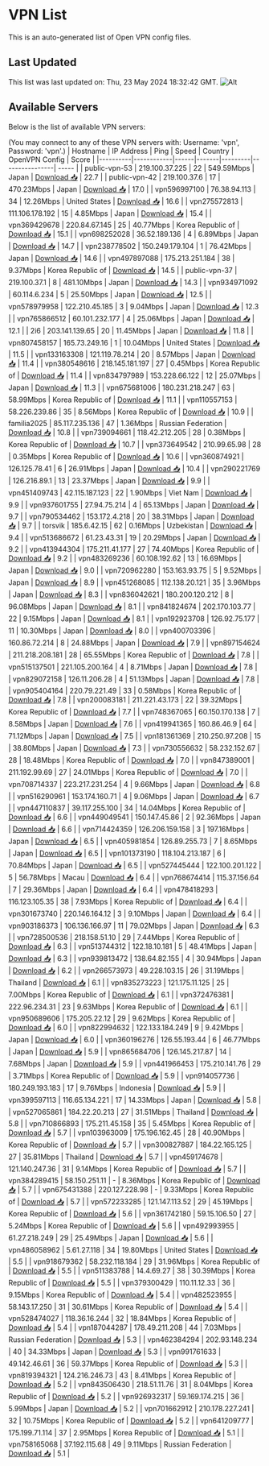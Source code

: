 # VPN List

This is an auto-generated list of Open VPN config files.

## Last Updated

This list was last updated on: Thu, 23 May 2024 18:32:42 GMT.
![Alt](https://repobeats.axiom.co/api/embed/186b98318ef1479477931607c1ad7d823f12451f.svg "Repobeats analytics image")

## Available Servers

Below is the list of available VPN servers:

(You may connect to any of these VPN servers with: Username: 'vpn', Password: 'vpn'.)
| Hostname | IP Address | Ping | Speed | Country | OpenVPN Config | Score |
|----------|------------|------|-------|---------|----------------| ----- |
| public-vpn-53 | 219.100.37.225 | 22 | 549.59Mbps | Japan | [Download 📥](./configs/server_0_JP.ovpn) | 22.7 |
| public-vpn-42 | 219.100.37.6 | 17 | 470.23Mbps | Japan | [Download 📥](./configs/server_1_JP.ovpn) | 17.0 |
| vpn596997100 | 76.38.94.113 | 34 | 12.26Mbps | United States | [Download 📥](./configs/server_2_US.ovpn) | 16.6 |
| vpn275572813 | 111.106.178.192 | 15 | 4.85Mbps | Japan | [Download 📥](./configs/server_3_JP.ovpn) | 15.4 |
| vpn369429678 | 220.84.67.145 | 25 | 40.77Mbps | Korea Republic of | [Download 📥](./configs/server_4_KR.ovpn) | 15.1 |
| vpn698252028 | 36.52.189.136 | 4 | 6.89Mbps | Japan | [Download 📥](./configs/server_5_JP.ovpn) | 14.7 |
| vpn238778502 | 150.249.179.104 | 1 | 76.42Mbps | Japan | [Download 📥](./configs/server_6_JP.ovpn) | 14.6 |
| vpn497897088 | 175.213.251.184 | 38 | 9.37Mbps | Korea Republic of | [Download 📥](./configs/server_7_KR.ovpn) | 14.5 |
| public-vpn-37 | 219.100.37.1 | 8 | 481.10Mbps | Japan | [Download 📥](./configs/server_8_JP.ovpn) | 14.3 |
| vpn934971092 | 60.114.6.234 | 5 | 25.50Mbps | Japan | [Download 📥](./configs/server_9_JP.ovpn) | 12.5 |
| vpn578979958 | 122.210.45.185 | 3 | 9.04Mbps | Japan | [Download 📥](./configs/server_10_JP.ovpn) | 12.3 |
| vpn765866512 | 60.101.232.177 | 4 | 25.06Mbps | Japan | [Download 📥](./configs/server_11_JP.ovpn) | 12.1 |
| 2i6 | 203.141.139.65 | 20 | 11.45Mbps | Japan | [Download 📥](./configs/server_12_JP.ovpn) | 11.8 |
| vpn807458157 | 165.73.249.16 | 1 | 10.04Mbps | United States | [Download 📥](./configs/server_13_US.ovpn) | 11.5 |
| vpn133163308 | 121.119.78.214 | 20 | 8.57Mbps | Japan | [Download 📥](./configs/server_14_JP.ovpn) | 11.4 |
| vpn380548616 | 218.145.181.197 | 27 | 0.45Mbps | Korea Republic of | [Download 📥](./configs/server_15_KR.ovpn) | 11.4 |
| vpn834797989 | 153.228.66.122 | 12 | 25.07Mbps | Japan | [Download 📥](./configs/server_16_JP.ovpn) | 11.3 |
| vpn675681006 | 180.231.218.247 | 63 | 58.99Mbps | Korea Republic of | [Download 📥](./configs/server_17_KR.ovpn) | 11.1 |
| vpn110557153 | 58.226.239.86 | 35 | 8.56Mbps | Korea Republic of | [Download 📥](./configs/server_18_KR.ovpn) | 10.9 |
| familia2025 | 85.117.235.136 | 47 | 1.36Mbps | Russian Federation | [Download 📥](./configs/server_19_RU.ovpn) | 10.8 |
| vpn739094661 | 118.42.212.205 | 28 | 0.38Mbps | Korea Republic of | [Download 📥](./configs/server_20_KR.ovpn) | 10.7 |
| vpn373649542 | 210.99.65.98 | 28 | 0.35Mbps | Korea Republic of | [Download 📥](./configs/server_21_KR.ovpn) | 10.6 |
| vpn360874921 | 126.125.78.41 | 6 | 26.91Mbps | Japan | [Download 📥](./configs/server_22_JP.ovpn) | 10.4 |
| vpn290221769 | 126.216.89.1 | 13 | 23.37Mbps | Japan | [Download 📥](./configs/server_23_JP.ovpn) | 9.9 |
| vpn451409743 | 42.115.187.123 | 22 | 1.90Mbps | Viet Nam | [Download 📥](./configs/server_24_VN.ovpn) | 9.9 |
| vpn937601755 | 27.94.75.214 | 4 | 65.13Mbps | Japan | [Download 📥](./configs/server_25_JP.ovpn) | 9.7 |
| vpn790534462 | 153.172.4.218 | 20 | 38.31Mbps | Japan | [Download 📥](./configs/server_26_JP.ovpn) | 9.7 |
| torsvik | 185.6.42.15 | 62 | 0.16Mbps | Uzbekistan | [Download 📥](./configs/server_27_UZ.ovpn) | 9.4 |
| vpn513686672 | 61.23.43.31 | 19 | 20.29Mbps | Japan | [Download 📥](./configs/server_28_JP.ovpn) | 9.2 |
| vpn413944304 | 175.211.41.177 | 27 | 74.40Mbps | Korea Republic of | [Download 📥](./configs/server_29_KR.ovpn) | 9.2 |
| vpn483269236 | 60.108.192.62 | 13 | 16.69Mbps | Japan | [Download 📥](./configs/server_30_JP.ovpn) | 9.0 |
| vpn720962280 | 153.163.93.75 | 5 | 9.52Mbps | Japan | [Download 📥](./configs/server_31_JP.ovpn) | 8.9 |
| vpn451268085 | 112.138.20.121 | 35 | 3.96Mbps | Japan | [Download 📥](./configs/server_32_JP.ovpn) | 8.3 |
| vpn836042621 | 180.200.120.212 | 8 | 96.08Mbps | Japan | [Download 📥](./configs/server_33_JP.ovpn) | 8.1 |
| vpn841824674 | 202.170.103.77 | 22 | 9.15Mbps | Japan | [Download 📥](./configs/server_34_JP.ovpn) | 8.1 |
| vpn192923708 | 126.92.75.177 | 11 | 10.30Mbps | Japan | [Download 📥](./configs/server_35_JP.ovpn) | 8.0 |
| vpn400703396 | 160.86.72.214 | 8 | 24.88Mbps | Japan | [Download 📥](./configs/server_36_JP.ovpn) | 7.9 |
| vpn897154624 | 211.218.208.181 | 28 | 65.55Mbps | Korea Republic of | [Download 📥](./configs/server_37_KR.ovpn) | 7.8 |
| vpn515137501 | 221.105.200.164 | 4 | 8.71Mbps | Japan | [Download 📥](./configs/server_38_JP.ovpn) | 7.8 |
| vpn829072158 | 126.11.206.28 | 4 | 51.13Mbps | Japan | [Download 📥](./configs/server_39_JP.ovpn) | 7.8 |
| vpn905404164 | 220.79.221.49 | 33 | 0.58Mbps | Korea Republic of | [Download 📥](./configs/server_40_KR.ovpn) | 7.8 |
| vpn200083181 | 211.221.43.173 | 22 | 39.32Mbps | Korea Republic of | [Download 📥](./configs/server_41_KR.ovpn) | 7.7 |
| vpn748367065 | 60.150.170.138 | 7 | 8.58Mbps | Japan | [Download 📥](./configs/server_42_JP.ovpn) | 7.6 |
| vpn419941365 | 160.86.46.9 | 64 | 71.12Mbps | Japan | [Download 📥](./configs/server_43_JP.ovpn) | 7.5 |
| vpn181361369 | 210.250.97.208 | 15 | 38.80Mbps | Japan | [Download 📥](./configs/server_44_JP.ovpn) | 7.3 |
| vpn730556632 | 58.232.152.67 | 28 | 18.48Mbps | Korea Republic of | [Download 📥](./configs/server_45_KR.ovpn) | 7.0 |
| vpn847389001 | 211.192.99.69 | 27 | 24.01Mbps | Korea Republic of | [Download 📥](./configs/server_46_KR.ovpn) | 7.0 |
| vpn708714337 | 223.217.231.254 | 4 | 9.66Mbps | Japan | [Download 📥](./configs/server_47_JP.ovpn) | 6.8 |
| vpn516290961 | 153.174.160.71 | 4 | 9.06Mbps | Japan | [Download 📥](./configs/server_48_JP.ovpn) | 6.7 |
| vpn447110837 | 39.117.255.100 | 34 | 14.04Mbps | Korea Republic of | [Download 📥](./configs/server_49_KR.ovpn) | 6.6 |
| vpn449049541 | 150.147.45.86 | 2 | 92.36Mbps | Japan | [Download 📥](./configs/server_50_JP.ovpn) | 6.6 |
| vpn714424359 | 126.206.159.158 | 3 | 197.16Mbps | Japan | [Download 📥](./configs/server_51_JP.ovpn) | 6.5 |
| vpn405981854 | 126.89.255.73 | 7 | 8.65Mbps | Japan | [Download 📥](./configs/server_52_JP.ovpn) | 6.5 |
| vpn101373190 | 118.104.213.187 | 6 | 70.84Mbps | Japan | [Download 📥](./configs/server_53_JP.ovpn) | 6.5 |
| vpn527445444 | 122.100.201.122 | 5 | 56.78Mbps | Macau | [Download 📥](./configs/server_54_MO.ovpn) | 6.4 |
| vpn768674414 | 115.37.156.64 | 7 | 29.36Mbps | Japan | [Download 📥](./configs/server_55_JP.ovpn) | 6.4 |
| vpn478418293 | 116.123.105.35 | 38 | 7.93Mbps | Korea Republic of | [Download 📥](./configs/server_56_KR.ovpn) | 6.4 |
| vpn301673740 | 220.146.164.12 | 3 | 9.10Mbps | Japan | [Download 📥](./configs/server_57_JP.ovpn) | 6.4 |
| vpn903186373 | 106.136.166.97 | 11 | 79.02Mbps | Japan | [Download 📥](./configs/server_58_JP.ovpn) | 6.3 |
| vpn728500536 | 218.158.51.10 | 29 | 7.44Mbps | Korea Republic of | [Download 📥](./configs/server_59_KR.ovpn) | 6.3 |
| vpn513744312 | 122.18.10.181 | 5 | 48.41Mbps | Japan | [Download 📥](./configs/server_60_JP.ovpn) | 6.3 |
| vpn939813472 | 138.64.82.155 | 4 | 30.94Mbps | Japan | [Download 📥](./configs/server_61_JP.ovpn) | 6.2 |
| vpn266573973 | 49.228.103.15 | 26 | 31.19Mbps | Thailand | [Download 📥](./configs/server_62_TH.ovpn) | 6.1 |
| vpn835273223 | 121.175.11.125 | 25 | 7.00Mbps | Korea Republic of | [Download 📥](./configs/server_63_KR.ovpn) | 6.1 |
| vpn372476381 | 222.96.234.31 | 23 | 9.63Mbps | Korea Republic of | [Download 📥](./configs/server_64_KR.ovpn) | 6.1 |
| vpn950689606 | 175.205.22.12 | 29 | 9.62Mbps | Korea Republic of | [Download 📥](./configs/server_65_KR.ovpn) | 6.0 |
| vpn822994632 | 122.133.184.249 | 9 | 9.42Mbps | Japan | [Download 📥](./configs/server_66_JP.ovpn) | 6.0 |
| vpn360196276 | 126.55.193.44 | 6 | 46.77Mbps | Japan | [Download 📥](./configs/server_67_JP.ovpn) | 5.9 |
| vpn865684706 | 126.145.217.87 | 14 | 7.68Mbps | Japan | [Download 📥](./configs/server_68_JP.ovpn) | 5.9 |
| vpn441966453 | 175.210.141.76 | 29 | 3.71Mbps | Korea Republic of | [Download 📥](./configs/server_69_KR.ovpn) | 5.9 |
| vpn914057736 | 180.249.193.183 | 17 | 9.76Mbps | Indonesia | [Download 📥](./configs/server_70_ID.ovpn) | 5.9 |
| vpn399597113 | 116.65.134.221 | 17 | 14.33Mbps | Japan | [Download 📥](./configs/server_71_JP.ovpn) | 5.8 |
| vpn527065861 | 184.22.20.213 | 27 | 31.51Mbps | Thailand | [Download 📥](./configs/server_72_TH.ovpn) | 5.8 |
| vpn710866893 | 175.211.45.158 | 35 | 5.45Mbps | Korea Republic of | [Download 📥](./configs/server_73_KR.ovpn) | 5.7 |
| vpn103963009 | 175.196.162.45 | 28 | 40.90Mbps | Korea Republic of | [Download 📥](./configs/server_74_KR.ovpn) | 5.7 |
| vpn300827887 | 184.22.165.125 | 27 | 35.81Mbps | Thailand | [Download 📥](./configs/server_75_TH.ovpn) | 5.7 |
| vpn459174678 | 121.140.247.36 | 31 | 9.14Mbps | Korea Republic of | [Download 📥](./configs/server_76_KR.ovpn) | 5.7 |
| vpn384289415 | 58.150.251.11 | - | 8.36Mbps | Korea Republic of | [Download 📥](./configs/server_77_KR.ovpn) | 5.7 |
| vpn675431388 | 220.127.228.98 | - | 9.33Mbps | Korea Republic of | [Download 📥](./configs/server_78_KR.ovpn) | 5.7 |
| vpn572233285 | 121.147.113.52 | 29 | 45.19Mbps | Korea Republic of | [Download 📥](./configs/server_79_KR.ovpn) | 5.6 |
| vpn361742180 | 59.15.106.50 | 27 | 5.24Mbps | Korea Republic of | [Download 📥](./configs/server_80_KR.ovpn) | 5.6 |
| vpn492993955 | 61.27.218.249 | 29 | 25.49Mbps | Japan | [Download 📥](./configs/server_81_JP.ovpn) | 5.6 |
| vpn486058962 | 5.61.27.118 | 34 | 19.80Mbps | United States | [Download 📥](./configs/server_82_US.ovpn) | 5.5 |
| vpn918679362 | 58.232.118.184 | 29 | 31.96Mbps | Korea Republic of | [Download 📥](./configs/server_83_KR.ovpn) | 5.5 |
| vpn511383788 | 14.4.69.27 | 38 | 30.39Mbps | Korea Republic of | [Download 📥](./configs/server_84_KR.ovpn) | 5.5 |
| vpn379300429 | 110.11.12.33 | 36 | 9.15Mbps | Korea Republic of | [Download 📥](./configs/server_85_KR.ovpn) | 5.4 |
| vpn482523955 | 58.143.17.250 | 31 | 30.61Mbps | Korea Republic of | [Download 📥](./configs/server_86_KR.ovpn) | 5.4 |
| vpn528474027 | 118.36.16.244 | 32 | 18.84Mbps | Korea Republic of | [Download 📥](./configs/server_87_KR.ovpn) | 5.4 |
| vpn187044287 | 178.49.211.208 | 44 | 7.03Mbps | Russian Federation | [Download 📥](./configs/server_88_RU.ovpn) | 5.3 |
| vpn462384294 | 202.93.148.234 | 40 | 34.33Mbps | Japan | [Download 📥](./configs/server_89_JP.ovpn) | 5.3 |
| vpn991761633 | 49.142.46.61 | 36 | 59.37Mbps | Korea Republic of | [Download 📥](./configs/server_90_KR.ovpn) | 5.3 |
| vpn819394321 | 124.216.246.73 | 43 | 8.41Mbps | Korea Republic of | [Download 📥](./configs/server_91_KR.ovpn) | 5.2 |
| vpn843506430 | 218.51.11.76 | 31 | 8.04Mbps | Korea Republic of | [Download 📥](./configs/server_92_KR.ovpn) | 5.2 |
| vpn926932317 | 59.169.174.215 | 36 | 5.99Mbps | Japan | [Download 📥](./configs/server_93_JP.ovpn) | 5.2 |
| vpn701662912 | 210.178.227.241 | 32 | 10.75Mbps | Korea Republic of | [Download 📥](./configs/server_94_KR.ovpn) | 5.2 |
| vpn641209777 | 175.199.71.114 | 37 | 2.95Mbps | Korea Republic of | [Download 📥](./configs/server_95_KR.ovpn) | 5.1 |
| vpn758165068 | 37.192.115.68 | 49 | 9.11Mbps | Russian Federation | [Download 📥](./configs/server_96_RU.ovpn) | 5.1 |
